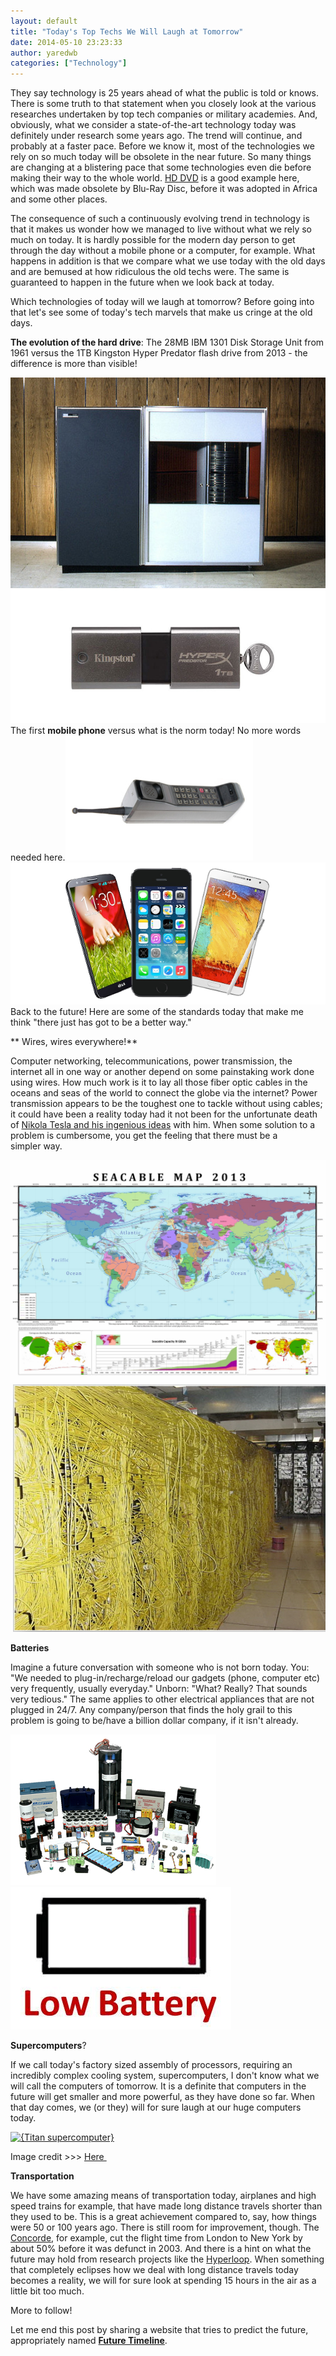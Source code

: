 ```yaml
---
layout: default
title: "Today's Top Techs We Will Laugh at Tomorrow"
date: 2014-05-10 23:23:33
author: yaredwb
categories: ["Technology"]
---
```


They say technology is 25 years ahead of what the public is told or knows. There is some truth to that statement when you closely look at the various researches undertaken by top tech companies or military academies. And, obviously, what we consider a state-of-the-art technology today was definitely under research some years ago. The trend will continue, and probably at a faster pace. Before we know it, most of the technologies we rely on so much today will be obsolete in the near future. So many things are changing at a blistering pace that some technologies even die before making their way to the whole world. [HD DVD](http://en.wikipedia.org/wiki/HD_DVD) is a good example here, which was made obsolete by Blu-Ray Disc, before it was adopted in Africa and some other places.

The consequence of such a continuously evolving trend in technology is that it makes us wonder how we managed to live without what we rely so much on today. It is hardly possible for the modern day person to get through the day without a mobile phone or a computer, for example. What happens in addition is that we compare what we use today with the old days and are bemused at how ridiculous the old techs were. The same is guaranteed to happen in the future when we look back at today.

Which technologies of today will we laugh at tomorrow? Before going into that let's see some of today's tech marvels that make us cringe at the old days.

**The evolution of the hard drive**: The 28MB IBM 1301 Disk Storage Unit from 1961 versus the 1TB Kingston Hyper Predator flash drive from 2013 - the difference is more than visible!

[![{ibm-1301-100053051-gallery}](/media/2014/05/ibm-1301-100053051-gallery.jpg?w=300)](/media/2014/05/ibm-1301-100053051-gallery.jpg)[![{21-kingston-1tb}](/media/2014/05/21-kingston-1tb.jpg?w=300)](/media/2014/05/21-kingston-1tb.jpg)
The first **mobile phone** versus what is the norm today! No more words needed here.[![{who-invented-the-cell-phone-1}](/media/2014/05/who-invented-the-cell-phone-11.jpg)](/media/2014/05/who-invented-the-cell-phone-11.jpg)[![{smartphones}](/media/2014/05/smartphones.png?w=300)](/media/2014/05/smartphones.png)Back to the future! Here are some of the standards today that make me think "there just has got to be a better way."

** Wires, wires everywhere!**

Computer networking, telecommunications, power transmission, the internet all in one way or another depend on some painstaking work done using wires. How much work is it to lay all those fiber optic cables in the oceans and seas of the world to connect the globe via the internet? Power transmission appears to be the toughest one to tackle without using cables; it could have been a reality today had it not been for the unfortunate death of [Nikola Tesla and his ingenious ideas](http://www.teslasociety.com/tesla_tower.htm) with him. When some solution to a problem is cumbersome, you get the feeling that there must be a simpler way.

[![{submarine_cable}](/media/2014/05/submarine_cable.jpg?w=300)](/media/2014/05/submarine_cable.jpg) [![{cables}](/media/2014/05/cables.jpg?w=300)](/media/2014/05/cables.jpg)

**Batteries**

Imagine a future conversation with someone who is not born today. You: "We needed to plug-in/recharge/reload our gadgets (phone, computer etc) very frequently, usually everyday." Unborn: "What? Really? That sounds very tedious." The same applies to other electrical appliances that are not plugged in 24/7. Any company/person that finds the holy grail to this problem is going to be/have a billion dollar company, if it isn't already.

[![{about-house-of-batteries2}](/media/2014/05/about-house-of-batteries2.jpg?w=300)](/media/2014/05/about-house-of-batteries2.jpg) [![{low_battery}](/media/2014/05/low_battery.jpg?w=300)](/media/2014/05/low_battery.jpg)

**Supercomputers**?

If we call today's factory sized assembly of processors, requiring an incredibly complex cooling system, supercomputers, I don't know what we will call the computers of tomorrow. It is a definite that computers in the future will get smaller and more powerful, as they have done so far. When that day comes, we (or they) will for sure laugh at our huge computers today.

[![{Titan supercomputer}](/media/2015/01/titan-supercomputer.jpg?w=604)](/media/2015/01/titan-supercomputer.jpg)

Image credit &gt;&gt;&gt; [Here ](http://www.anandtech.com/show/6421/inside-the-titan-supercomputer-299k-amd-x86-cores-and-186k-nvidia-gpu-cores)

**Transportation**

We have some amazing means of transportation today, airplanes and high speed trains for example, that have made long distance travels shorter than they used to be. This is a great achievement compared to, say, how things were 50 or 100 years ago. There is still room for improvement, though. The [Concorde](https://en.wikipedia.org/wiki/Concorde), for example, cut the flight time from London to New York by about 50% before it was defunct in 2003. And there is a hint on what the future may hold from research projects like the [Hyperloop](https://en.wikipedia.org/wiki/Hyperloop). When something that completely eclipses how we deal with long distance travels today becomes a reality, we will for sure look at spending 15 hours in the air as a little bit too much.

More to follow!

Let me end this post by sharing a website that tries to predict the future, appropriately named [**Future Timeline**](http://www.futuretimeline.net/index.htm).